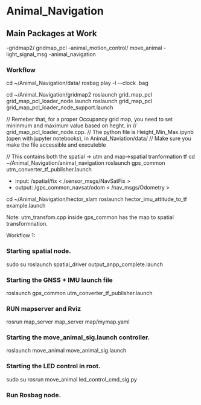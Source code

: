 # Animal_Navigation
## Main Packages at Work
-gridmap2/ gridmap_pcl
-animal_motion_control/ move_animal
-light_signal_msg
-animal_navigation 




### Workflow 

cd ~/Animal_Navigation/data/
rosbag play -l --clock .bag

cd ~/Animal_Navigation/gridmap2
roslaunch grid_map_pcl grid_map_pcl_loader_node.launch
roslaunch grid_map_pcl grid_map_pcl_loader_node_support.launch

// Remeber that, for a proper Occupancy grid map, you need to set mininmum and maximum value based on heght. in 
// grid_map_pcl_loader_node.cpp. 
// The python file is Height_Min_Max.ipynb (open with jupyter notebooks), in Animal_Naviation/data/
// Make sure you make the file accessible and executeble 

// This contains both the spatial -> utm and map->spatial tranformation tf
cd ~/Animal_Navigation/animal_navigation
roslaunch gps_common utm_converter_tf_publisher.launch
- input: /spatial/fix  < /sensor_msgs/NavSatFix >
- output: /gps_common_navsat/odom < /nav_msgs/Odometry >


cd ~/Animal_Navigation/hector_slam
roslaunch hector_imu_attitude_to_tf example.launch



Note: utm_transfom.cpp inside gps_common has the map to spatial transformnation. 


Workflow 1:
### Starting spatial node.
sudo su
roslaunch spatial_driver output_anpp_complete.launch

### Starting the GNSS + IMU launch file
roslaunch gps_common utm_converter_tf_publisher.launch

### RUN mapserver and Rviz 
rosrun map_server map_server map/mymap.yaml

### Starting the move_animal_sig.launch controller. 
roslaunch move_animal move_animal_sig.launch

### Starting the LED control in root. 
sudo su
rosrun move_animal led_control_cmd_sig.py 

### Run Rosbag node. 

